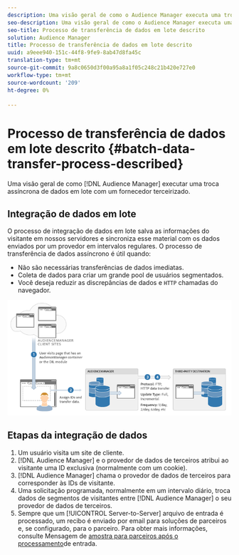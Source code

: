 ```yaml
---
description: Uma visão geral de como o Audience Manager executa uma troca assíncrona de dados em lote com um fornecedor terceirizado.
seo-description: Uma visão geral de como o Audience Manager executa uma troca assíncrona de dados em lote com um fornecedor terceirizado.
seo-title: Processo de transferência de dados em lote descrito
solution: Audience Manager
title: Processo de transferência de dados em lote descrito
uuid: a9eee940-151c-44f8-9fe9-8ab47d8fa45c
translation-type: tm+mt
source-git-commit: 9a8c0650d3f00a95a8a1f05c248c21b420e727e0
workflow-type: tm+mt
source-wordcount: '209'
ht-degree: 0%

---
```



# Processo de transferência de dados em lote descrito {#batch-data-transfer-process-described}

Uma visão geral de como [!DNL Audience Manager] executar uma troca assíncrona de dados em lote com um fornecedor terceirizado.

## Integração de dados em lote

<!-- c_async.xml -->

O processo de integração de dados em lote salva as informações do visitante em nossos servidores e sincroniza esse material com os dados enviados por um provedor em intervalos regulares. O processo de transferência de dados assíncrono é útil quando:

* Não são necessárias transferências de dados imediatas.
* Coleta de dados para criar um grande pool de usuários segmentados.
* Você deseja reduzir as discrepâncias de dados e `HTTP` chamadas do navegador.

![](assets/s2s_70.png)

## Etapas da integração de dados

1. Um usuário visita um site de cliente.
1. [!DNL Audience Manager] e o provedor de dados de terceiros atribui ao visitante uma ID exclusiva (normalmente com um cookie).
1. [!DNL Audience Manager] chama o provedor de dados de terceiros para corresponder às IDs de visitante.
1. Uma solicitação programada, normalmente em um intervalo diário, troca dados de segmentos de visitantes entre [!DNL Audience Manager] o seu provedor de dados de terceiros.
1. Sempre que um [!UICONTROL Server-to-Server] arquivo de entrada é processado, um recibo é enviado por email para soluções de parceiros e, se configurado, para o parceiro. Para obter mais informações, consulte Mensagem de [amostra para parceiros após o processamento](../../../integration/sending-audience-data/batch-data-transfer-explained/inbound-receipt-message.md)de entrada.
